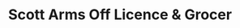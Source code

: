 ---
title: "Scott Arms Off Licence & Grocer"
url: /birmingham/scott-arms-off-licence-and-grocer/
shop: convenience
---